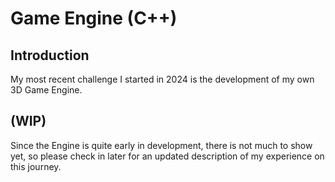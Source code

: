 # Game Engine (C++)

## Introduction
My most recent challenge I started in 2024 is the development of my own 3D Game Engine. 

## (WIP)
Since the Engine is quite early in development, there is not much to show yet, so please check in later for an updated description of my experience on this journey.